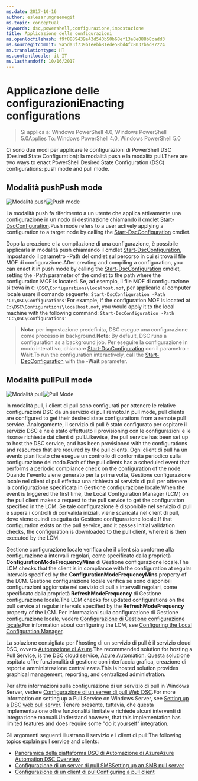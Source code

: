 ```yaml
---
ms.date: 2017-10-16
author: eslesar;mgreenegit
ms.topic: conceptual
keywords: dsc,powershell,configurazione,impostazione
title: Applicazione delle configurazioni
ms.openlocfilehash: f9f8889439e43d540b50b68ef13e8e088b8cadd3
ms.sourcegitcommit: 9a5da3f739b1eebb81ede58bd4fc8037bad87224
ms.translationtype: HT
ms.contentlocale: it-IT
ms.lasthandoff: 10/16/2017
---
```

# <a name="enacting-configurations"></a><span data-ttu-id="16f16-103">Applicazione delle configurazioni</span><span class="sxs-lookup"><span data-stu-id="16f16-103">Enacting configurations</span></span>

><span data-ttu-id="16f16-104">Si applica a: Windows PowerShell 4.0, Windows PowerShell 5.0</span><span class="sxs-lookup"><span data-stu-id="16f16-104">Applies To: Windows PowerShell 4.0, Windows PowerShell 5.0</span></span>

<span data-ttu-id="16f16-105">Ci sono due modi per applicare le configurazioni di PowerShell DSC (Desired State Configuration): la modalità push e la modalità pull.</span><span class="sxs-lookup"><span data-stu-id="16f16-105">There are two ways to enact PowerShell Desired State Configuration (DSC) configurations: push mode and pull mode.</span></span>

## <a name="push-mode"></a><span data-ttu-id="16f16-106">Modalità push</span><span class="sxs-lookup"><span data-stu-id="16f16-106">Push mode</span></span>

<span data-ttu-id="16f16-107">![Modalità push](images/pushModel.png "Come funziona la modalità push")</span><span class="sxs-lookup"><span data-stu-id="16f16-107">![Push mode](images/pushModel.png "How push mode works")</span></span>

<span data-ttu-id="16f16-108">La modalità push fa riferimento a un utente che applica attivamente una configurazione in un nodo di destinazione chiamando il cmdlet [Start-DscConfiguration](https://technet.microsoft.com/en-us/library/dn521623.aspx).</span><span class="sxs-lookup"><span data-stu-id="16f16-108">Push mode refers to a user actively applying a configuration to a target node by calling the [Start-DscConfiguration](https://technet.microsoft.com/en-us/library/dn521623.aspx) cmdlet.</span></span>

<span data-ttu-id="16f16-109">Dopo la creazione e la compilazione di una configurazione, è possibile applicarla in modalità push chiamando il cmdlet [Start-DscConfiguration](https://technet.microsoft.com/en-us/library/dn521623.aspx), impostando il parametro -Path del cmdlet sul percorso in cui si trova il file MOF di configurazione.</span><span class="sxs-lookup"><span data-stu-id="16f16-109">After creating and compiling a configuration, you can enact it in push mode by calling the [Start-DscConfiguration](https://technet.microsoft.com/en-us/library/dn521623.aspx) cmdlet, setting the -Path parameter of the cmdlet to the path where the configuration MOF is located.</span></span>
<span data-ttu-id="16f16-110">Se, ad esempio, il file MOF di configurazione si trova in `C:\DSC\Configurations\localhost.mof`, per applicarlo al computer locale usare il comando seguente: `Start-DscConfiguration -Path 'C:\DSC\Configurations'`</span><span class="sxs-lookup"><span data-stu-id="16f16-110">For example, if the configuration MOF is located at `C:\DSC\Configurations\localhost.mof`, you would apply it to the local machine with the following command: `Start-DscConfiguration -Path 'C:\DSC\Configurations'`</span></span>

> <span data-ttu-id="16f16-111">__Nota__: per impostazione predefinita, DSC esegue una configurazione come processo in background.</span><span class="sxs-lookup"><span data-stu-id="16f16-111">__Note__: By default, DSC runs a configuration as a background job.</span></span> <span data-ttu-id="16f16-112">Per eseguire la configurazione in modo interattivo, chiamare [Start-DscConfiguration](https://technet.microsoft.com/library/dn521623.aspx) con il parametro __-Wait__.</span><span class="sxs-lookup"><span data-stu-id="16f16-112">To run the configuration interactively, call the [Start-DscConfiguration](https://technet.microsoft.com/library/dn521623.aspx) with the __-Wait__ parameter.</span></span>

## <a name="pull-mode"></a><span data-ttu-id="16f16-113">Modalità pull</span><span class="sxs-lookup"><span data-stu-id="16f16-113">Pull mode</span></span>

<span data-ttu-id="16f16-114">![Modalità pull](images/pullModel.png "Come funziona la modalità pull")</span><span class="sxs-lookup"><span data-stu-id="16f16-114">![Pull Mode](images/pullModel.png "How pull mode works")</span></span>

<span data-ttu-id="16f16-115">In modalità pull, i client di pull sono configurati per ottenere le relative configurazioni DSC da un servizio di pull remoto.</span><span class="sxs-lookup"><span data-stu-id="16f16-115">In pull mode, pull clients are configured to get their desired state configurations from a remote pull service.</span></span>
<span data-ttu-id="16f16-116">Analogamente, il servizio di pull è stato configurato per ospitare il servizio DSC e ne è stato effettuato il provisioning con le configurazioni e le risorse richieste dai client di pull.</span><span class="sxs-lookup"><span data-stu-id="16f16-116">Likewise, the pull service has been set up to host the DSC service, and has been provisioned with the configurations and resources that are required by the pull clients.</span></span>
<span data-ttu-id="16f16-117">Ogni client di pull ha un evento pianificato che esegue un controllo di conformità periodico sulla configurazione del nodo.</span><span class="sxs-lookup"><span data-stu-id="16f16-117">Each of the pull clients has a scheduled event that performs a periodic compliance check on the configuration of the node.</span></span>
<span data-ttu-id="16f16-118">Quando l'evento viene generato per la prima volta, Gestione configurazione locale nel client di pull effettua una richiesta al servizio di pull per ottenere la configurazione specificata in Gestione configurazione locale.</span><span class="sxs-lookup"><span data-stu-id="16f16-118">When the event is triggered the first time, the Local Configuration Manager (LCM) on the pull client makes a request to the pull service to get the configuration specified in the LCM.</span></span>
<span data-ttu-id="16f16-119">Se tale configurazione è disponibile nel servizio di pull e supera i controlli di convalida iniziali, viene scaricata nel client di pull, dove viene quindi eseguita da Gestione configurazione locale.</span><span class="sxs-lookup"><span data-stu-id="16f16-119">If that configuration exists on the pull service, and it passes initial validation checks, the configuration is downloaded to the pull client, where it is then executed by the LCM.</span></span>

<span data-ttu-id="16f16-120">Gestione configurazione locale verifica che il client sia conforme alla configurazione a intervalli regolari, come specificato dalla proprietà **ConfigurationModeFrequencyMins** di Gestione configurazione locale.</span><span class="sxs-lookup"><span data-stu-id="16f16-120">The LCM checks that the client is in compliance with the configuration at regular intervals specified by the **ConfigurationModeFrequencyMins** property of the LCM.</span></span>
<span data-ttu-id="16f16-121">Gestione configurazione locale verifica se sono disponibili configurazioni aggiornate nel servizio di pull a intervalli regolari, come specificato dalla proprietà **RefreshModeFrequency** di Gestione configurazione locale.</span><span class="sxs-lookup"><span data-stu-id="16f16-121">The LCM checks for updated configurations on the pull service at regular intervals specified by the **RefreshModeFrequency** property of the LCM.</span></span>
<span data-ttu-id="16f16-122">Per informazioni sulla configurazione di Gestione configurazione locale, vedere [Configurazione di Gestione configurazione locale](metaConfig.md).</span><span class="sxs-lookup"><span data-stu-id="16f16-122">For information about configuring the LCM, see [Configuring the Local Configuration Manager](metaConfig.md).</span></span>

<span data-ttu-id="16f16-123">La soluzione consigliata per l'hosting di un servizio di pull è il servizio cloud DSC, ovvero [Automazione di Azure](https://azure.microsoft.com/en-us/services/automation/).</span><span class="sxs-lookup"><span data-stu-id="16f16-123">The recommended solution for hosting a Pull Service, is the DSC cloud service, [Azure Automation](https://azure.microsoft.com/en-us/services/automation/).</span></span>
<span data-ttu-id="16f16-124">Questa soluzione ospitata offre funzionalità di gestione con interfaccia grafica, creazione di report e amministrazione centralizzata.</span><span class="sxs-lookup"><span data-stu-id="16f16-124">This is hosted solution provides graphical management, reporting, and centralized administration.</span></span>

<span data-ttu-id="16f16-125">Per altre informazioni sulla configurazione di un servizio di pull in Windows Server, vedere [Configurazione di un server di pull Web DSC](pullServer.md).</span><span class="sxs-lookup"><span data-stu-id="16f16-125">For more information on setting up a Pull Service on Windows Server, see [Setting up a DSC web pull server](pullServer.md).</span></span>
<span data-ttu-id="16f16-126">Tenere presente, tuttavia, che questa implementazione offre funzionalità limitate e richiede alcuni interventi di integrazione manuali.</span><span class="sxs-lookup"><span data-stu-id="16f16-126">Understand however, that this implementation has limited features and does require some "do it yourself" integration.</span></span>

<span data-ttu-id="16f16-127">Gli argomenti seguenti illustrano il servizio e i client di pull:</span><span class="sxs-lookup"><span data-stu-id="16f16-127">The following topics explain pull service and clients:</span></span>

- [<span data-ttu-id="16f16-128">Panoramica della piattaforma DSC di Automazione di Azure</span><span class="sxs-lookup"><span data-stu-id="16f16-128">Azure Automation DSC Overview</span></span>](https://docs.microsoft.com/en-us/azure/automation/automation-dsc-overview)
- [<span data-ttu-id="16f16-129">Configurazione di un server di pull SMB</span><span class="sxs-lookup"><span data-stu-id="16f16-129">Setting up an SMB pull server</span></span>](pullServerSMB.md)
- [<span data-ttu-id="16f16-130">Configurazione di un client di pull</span><span class="sxs-lookup"><span data-stu-id="16f16-130">Configuring a pull client</span></span>](pullClientConfigID.md)
